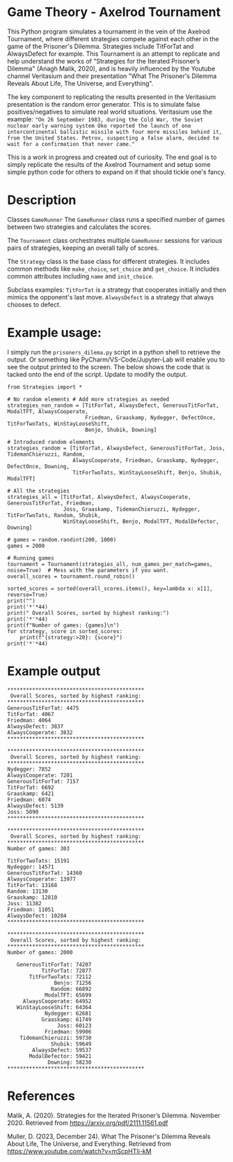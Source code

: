 # Game Theory - Axelrod Tournament

This Python program simulates a tournament in the vein of the Axelrod Tournament, where different strategies compete against each other in the game of the Prisoner's Dilemma. Strategies include TitForTat and AlwaysDefect for example. This Tournament is an attempt to replicate and help understand the works of "Strategies for the Iterated Prisoner’s Dilemma" (Anagh Malik, 2020), and is heavily influenced by the Youtube channel Veritasium and their presentation "What The Prisoner's Dilemma Reveals About Life, The Universe, and Everything". 

The key component to replicating the results presented in the Veritasium presentation is the random error generator. This is to simulate false positives/negatives to simulate real world situations. Veritasium use the example:
```"On 26 September 1983, during the Cold War, the Soviet nuclear early warning system Oko reported the launch of one intercontinental ballistic missile with four more missiles behind it, from the United States. Petrov, suspecting a false alarm, decided to wait for a confirmation that never came." ```

This is a work in progress and created out of curiosity. The end goal is to simply replicate the results of the Axelrod Tournament and setup some simple python code for others to expand on if that should tickle one's fancy. 

# Description

Classes
`GameRunner`
The `GameRunner` class runs a specified number of games between two strategies and calculates the scores.

The `Tournament` class orchestrates multiple `GameRunner` sessions for various pairs of strategies, keeping an overall tally of scores.

The `Strategy` class is the base class for different strategies. It includes common methods like `make_choice`, `set_choice` and `get_choice`. It includes common attributes including `name` and `init_choice`.

Subclass examples: `TitForTat` is a strategy that cooperates initially and then mimics the opponent's last move.
`AlwaysDefect` is a strategy that always chooses to defect.

# Example usage:
I simply run the `prisoners_dilema.py` script in a python shell to retrieve the output. Or something like PyCharm/VS-Code/Jupyter-Lab will enable you to see the output printed to the screen. The below shows the code that is tacked onto the end of the script. Update to modify the output.  

```commandline
from Strategies import *

# No random elements # Add more strategies as needed
strategies_non_random = [TitForTat, AlwaysDefect, GenerousTitForTat, ModalTFT, AlwaysCooperate,
                         Friedman, Graaskamp, Nydegger, DefectOnce, TitForTwoTats, WinStayLooseShift,
                         Benjo, Shubik, Downing]

# Introduced random elements
strategies_random = [TitForTat, AlwaysDefect, GenerousTitForTat, Joss, TidemanChieruzzi, Random,
                     AlwaysCooperate, Friedman, Graaskamp, Nydegger, DefectOnce, Downing,
                     TitForTwoTats, WinStayLooseShift, Benjo, Shubik, ModalTFT]

# All the strategies
strategies_all = [TitForTat, AlwaysDefect, AlwaysCooperate, GenerousTitForTat, Friedman,
                  Joss, Graaskamp, TidemanChieruzzi, Nydegger, TitForTwoTats, Random, Shubik,
                  WinStayLooseShift, Benjo, ModalTFT, ModalDefector, Downing]

# games = random.randint(200, 1000)
games = 2000

# Running games
tournament = Tournament(strategies_all, num_games_per_match=games, noise=True)  # Mess with the parameters if you want.
overall_scores = tournament.round_robin()

sorted_scores = sorted(overall_scores.items(), key=lambda x: x[1], reverse=True)
print("")
print('*'*44)
print(" Overall Scores, sorted by highest ranking:")
print('*'*44)
print(f"Number of games: {games}\n")
for strategy, score in sorted_scores:
    print(f"{strategy:>20}: {score}")
print('*'*44)
```

# Example output
```commandline
********************************************
 Overall Scores, sorted by highest ranking:
********************************************
GenerousTitForTat: 4475
TitForTat: 4067
Friedman: 4064
AlwaysDefect: 3837
AlwaysCooperate: 3832
********************************************
```
```commandline
********************************************
 Overall Scores, sorted by highest ranking:
********************************************
Nydegger: 7852
AlwaysCooperate: 7201
GenerousTitForTat: 7157
TitForTat: 6692
Graaskamp: 6421
Friedman: 6074
AlwaysDefect: 5139
Joss: 5090
********************************************
```
```commandline
********************************************
 Overall Scores, sorted by highest ranking:
********************************************
Number of games: 303

TitForTwoTats: 15191
Nydegger: 14571
GenerousTitForTat: 14360
AlwaysCooperate: 13977
TitForTat: 13168
Random: 13130
Graaskamp: 12810
Joss: 11382
Friedman: 11051
AlwaysDefect: 10284
********************************************
```
```commandline
********************************************
 Overall Scores, sorted by highest ranking:
********************************************
Number of games: 2000

   GenerousTitForTat: 74207
           TitForTat: 72877
       TitForTwoTats: 72112
               Benjo: 71256
              Random: 66892
            ModalTFT: 65699
     AlwaysCooperate: 64952
   WinStayLooseShift: 64364
            Nydegger: 62681
           Graaskamp: 61749
                Joss: 60123
            Friedman: 59906
    TidemanChieruzzi: 59730
              Shubik: 59649
        AlwaysDefect: 59537
       ModalDefector: 59421
             Downing: 58230
********************************************
```
# References
Malik, A. (2020). Strategies for the Iterated Prisoner’s Dilemma. November 2020. Retrieved from https://arxiv.org/pdf/2111.11561.pdf

Muller, D. (2023, December 24). What The Prisoner's Dilemma Reveals About Life, The Universe, and Everything. Retrieved from https://www.youtube.com/watch?v=mScpHTIi-kM

